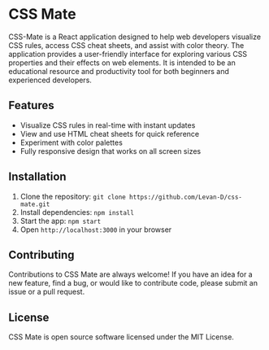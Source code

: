 # CSS Mate

CSS-Mate is a React application designed to help web developers visualize CSS rules, access CSS cheat sheets, and assist with color theory. The application provides a user-friendly interface for exploring various CSS properties and their effects on web elements. It is intended to be an educational resource and productivity tool for both beginners and experienced developers.


## Features

- Visualize CSS rules in real-time with instant updates
- View and use HTML cheat sheets for quick reference
- Experiment with color palettes
- Fully responsive design that works on all screen sizes 

## Installation

1. Clone the repository: `git clone https://github.com/Levan-D/css-mate.git`
2. Install dependencies: `npm install`
3. Start the app: `npm start`
4. Open `http://localhost:3000` in your browser


## Contributing

Contributions to CSS Mate are always welcome! If you have an idea for a new feature, find a bug, or would like to contribute code, please submit an issue or a pull request.

## License

CSS Mate is open source software licensed under the MIT License.
